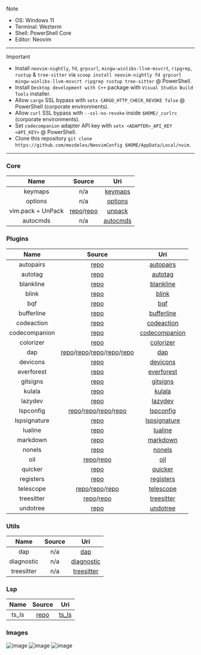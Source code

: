 > [!NOTE]
>
> - OS: Windows 11
> - Terminal: Wezterm
> - Shell: PowerShell Core
> - Editor: Neovim

---

> [!IMPORTANT]
>
> - Install `neovim-nightly`, `fd`, `grpcurl`, `mingw-winlibs-llvm-msvcrt`, `ripgrep`, `rustup` & `tree-sitter` via `scoop install neovim-nightly fd grpcurl mingw-winlibs-llvm-msvcrt ripgrep rustup tree-sitter` @ PowerShell.
> - Install `Desktop development with C++` package with `Visual Studio Build Tools` installer.
> - Allow `cargo` SSL bypass with `setx CARGO_HTTP_CHECK_REVOKE false` @ PowerShell (corporate environments).
> - Allow `curl` SSL bypass with `--ssl-no-revoke` inside `$HOME/_curlrc` (corporate environments).
> - Set `codecompanion` adapter API key with `setx <ADAPTER>_API_KEY <API_KEY>` @ PowerShell.
> - Clone this repository `git clone https://github.com/mezdelex/NeovimConfig $HOME/AppData/Local/nvim`.

---

### Core

|       Name        |                                         Source                                          |                                         Uri                                          |
| :---------------: | :-------------------------------------------------------------------------------------: | :----------------------------------------------------------------------------------: |
|      keymaps      |                                           n/a                                           |  [keymaps](https://github.com/mezdelex/NeovimConfig/blob/main/lua/core/keymaps.lua)  |
|      options      |                                           n/a                                           |  [options](https://github.com/mezdelex/NeovimConfig/blob/main/lua/core/options.lua)  |
| vim.pack + UnPack | [repo](https://neovim.io/doc/user/pack.html)/[repo](https://github.com/mezdelex/unpack) |   [unpack](https://github.com/mezdelex/NeovimConfig/blob/main/lua/core/unpack.lua)   |
|     autocmds      |                                           n/a                                           | [autocmds](https://github.com/mezdelex/NeovimConfig/blob/main/lua/core/autocmds.lua) |

### Plugins

|     Name      |                                                                                                                         Source                                                                                                                          |                                                Uri                                                |
| :-----------: | :-----------------------------------------------------------------------------------------------------------------------------------------------------------------------------------------------------------------------------------------------------: | :-----------------------------------------------------------------------------------------------: |
|   autopairs   |                                                                                                    [repo](https://github.com/windwp/nvim-autopairs)                                                                                                     |     [autopairs](https://github.com/mezdelex/NeovimConfig/tree/main/lua/plugins/autopairs.lua)     |
|    autotag    |                                                                                                    [repo](https://github.com/windwp/nvim-ts-autotag)                                                                                                    |       [autotag](https://github.com/mezdelex/NeovimConfig/tree/main/lua/plugins/autotag.lua)       |
|   blankline   |                                                                                             [repo](https://github.com/lukas-reineke/indent-blankline.nvim)                                                                                              |     [blankline](https://github.com/mezdelex/NeovimConfig/tree/main/lua/plugins/blankline.lua)     |
|     blink     |                                                                                                       [repo](https://github.com/Saghen/blink.cmp)                                                                                                       |         [blink](https://github.com/mezdelex/NeovimConfig/tree/main/lua/plugins/blink.lua)         |
|      bqf      |                                                                                                    [repo](https://github.com/kevinhwang91/nvim-bqf)                                                                                                     |           [bqf](https://github.com/mezdelex/NeovimConfig/tree/main/lua/plugins/bqf.lua)           |
|  bufferline   |                                                                                                   [repo](https://github.com/akinsho/bufferline.nvim)                                                                                                    |    [bufferline](https://github.com/mezdelex/NeovimConfig/tree/main/lua/plugins/bufferline.lua)    |
|  codeaction   |                                                                                               [repo](https://github.com/rachartier/tiny-code-action.nvim)                                                                                               |    [codeaction](https://github.com/mezdelex/NeovimConfig/tree/main/lua/plugins/codeaction.lua)    |
| codecompanion |                                                                                                 [repo](https://github.com/olimorris/codecompanion.nvim)                                                                                                 | [codecompanion](https://github.com/mezdelex/NeovimConfig/tree/main/lua/plugins/codecompanion.lua) |
|   colorizer   |                                                                                                 [repo](https://github.com/norcalli/nvim-colorizer.lua)                                                                                                  |     [colorizer](https://github.com/mezdelex/NeovimConfig/tree/main/lua/plugins/colorizer.lua)     |
|      dap      | [repo](https://github.com/mfussenegger/nvim-dap)/[repo](https://github.com/leoluz/nvim-dap-go)/[repo](https://github.com/mfussenegger/nvim-dap-python)/[repo](https://github.com/nvim-neotest/nvim-nio)/[repo](https://github.com/rcarriga/nvim-dap-ui) |           [dap](https://github.com/mezdelex/NeovimConfig/tree/main/lua/plugins/dap.lua)           |
|   devicons    |                                                                                                 [repo](https://github.com/nvim-tree/nvim-web-devicons)                                                                                                  |      [devicons](https://github.com/mezdelex/NeovimConfig/tree/main/lua/plugins/devicons.lua)      |
|  everforest   |                                                                                                   [repo](https://github.com/neanias/everforest-nvim)                                                                                                    |    [everforest](https://github.com/mezdelex/NeovimConfig/blob/main/lua/plugins/everforest.lua)    |
|   gitsigns    |                                                                                                   [repo](https://github.com/lewis6991/gitsigns.nvim)                                                                                                    |      [gitsigns](https://github.com/mezdelex/NeovimConfig/tree/main/lua/plugins/gitsigns.lua)      |
|    kulala     |                                                                                                   [repo](https://github.com/mistweaverco/kulala.nvim)                                                                                                   |        [kulala](https://github.com/mezdelex/NeovimConfig/tree/main/lua/plugins/kulala.lua)        |
|    lazydev    |                                                                                                      [repo](https://github.com/folke/lazydev.nvim)                                                                                                      |       [lazydev](https://github.com/mezdelex/NeovimConfig/tree/main/lua/plugins/lazydev.lua)       |
|   lspconfig   |                        [repo](https://github.com/neovim/nvim-lspconfig)/[repo](https://github.com/seblyng/roslyn.nvim)/[repo](https://github.com/mason-org/mason-lspconfig.nvim)/[repo](https://github.com/mason-org/mason.nvim)                        |     [lspconfig](https://github.com/mezdelex/NeovimConfig/tree/main/lua/plugins/lspconfig.lua)     |
| lspsignature  |                                                                                                   [repo](https://github.com/ray-x/lsp_signature.nvim)                                                                                                   |  [lspsignature](https://github.com/mezdelex/NeovimConfig/tree/main/lua/plugins/lspsignature.lua)  |
|    lualine    |                                                                                                  [repo](https://github.com/nvim-lualine/lualine.nvim)                                                                                                   |       [lualine](https://github.com/mezdelex/NeovimConfig/tree/main/lua/plugins/lualine.lua)       |
|   markdown    |                                                                                          [repo](https://github.com/MeanderingProgrammer/render-markdown.nvim)                                                                                           |      [markdown](https://github.com/mezdelex/NeovimConfig/tree/main/lua/plugins/markdown.lua)      |
|    nonels     |                                                                                                    [repo](https://github.com/nvimtools/none-ls.nvim)                                                                                                    |        [nonels](https://github.com/mezdelex/NeovimConfig/tree/main/lua/plugins/nonels.lua)        |
|      oil      |                                                                              [repo](https://github.com/stevearc/oil.nvim)/[repo](https://github.com/nvim-lua/plenary.nvim)                                                                              |           [oil](https://github.com/mezdelex/NeovimConfig/tree/main/lua/plugins/oil.lua)           |
|    quicker    |                                                                                                    [repo](https://github.com/stevearc/quicker.nvim)                                                                                                     |       [quicker](https://github.com/mezdelex/NeovimConfig/tree/main/lua/plugins/quicker.lua)       |
|   registers   |                                                                                                   [repo](https://github.com/tversteeg/registers.nvim)                                                                                                   |     [registers](https://github.com/mezdelex/NeovimConfig/tree/main/lua/plugins/registers.lua)     |
|   telescope   |                          [repo](https://github.com/nvim-telescope/telescope.nvim)/[repo](https://github.com/nvim-telescope/telescope-fzf-native.nvim)/[repo](https://github.com/nvim-telescope/telescope-live-grep-args.nvim)                           |     [telescope](https://github.com/mezdelex/NeovimConfig/tree/main/lua/plugins/telescope.lua)     |
|  treesitter   |                                                            [repo](https://github.com/nvim-treesitter/nvim-treesitter)/[repo](https://github.com/nvim-treesitter/nvim-treesitter-textobjects)                                                            |    [treesitter](https://github.com/mezdelex/NeovimConfig/tree/main/lua/plugins/treesitter.lua)    |
|   undotree    |                                                                                                       [repo](https://github.com/mbbill/undotree)                                                                                                        |      [undotree](https://github.com/mezdelex/NeovimConfig/tree/main/lua/plugins/undotree.lua)      |

### Utils

|    Name    | Source |                                            Uri                                            |
| :--------: | :----: | :---------------------------------------------------------------------------------------: |
|    dap     |  n/a   |        [dap](https://github.com/mezdelex/NeovimConfig/tree/main/lua/utils/dap.lua)        |
| diagnostic |  n/a   | [diagnostic](https://github.com/mezdelex/NeovimConfig/tree/main/lua/utils/diagnostic.lua) |
| treesitter |  n/a   | [treesitter](https://github.com/mezdelex/NeovimConfig/tree/main/lua/utils/treesitter.lua) |

### Lsp

| Name  |                                      Source                                      |                                       Uri                                       |
| :---: | :------------------------------------------------------------------------------: | :-----------------------------------------------------------------------------: |
| ts_ls | [repo](https://github.com/typescript-language-server/typescript-language-server) | [ts_ls](https://github.com/mezdelex/NeovimConfig/blob/main/after/lsp/ts_ls.lua) |

### Images

![image](https://github.com/user-attachments/assets/dbe09968-a341-4214-a034-fa4954aa4554)
![image](https://github.com/user-attachments/assets/04789f4d-5481-40a3-8f7a-aee89b026273)
![image](https://github.com/user-attachments/assets/4d77fb01-9be6-478b-8b11-07408bf67f9d)
